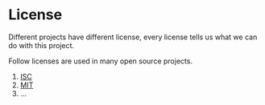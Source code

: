 # License
Different projects have different license, every license tells us what we can do with this project.

Follow licenses are used in many open source projects.

1. [ISC](https://opensource.org/licenses/ISC)
2. [MIT](https://opensource.org/licenses/MIT)
3. ...